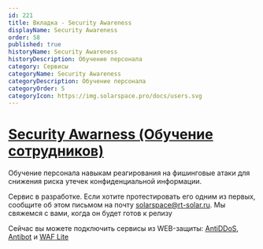 ```yaml
---
id: 221
title: Вкладка - Security Awareness
displayName: Security Awareness
order: 58
published: true
historyName: Security Awareness
historyDescription: Обучение персонала
category: Сервисы
categoryName: Security Awareness
categoryDescription: Обучение персонала
categoryOrder: 5
categoryIcon: https://img.solarspace.pro/docs/users.svg
---
```



# [Security Awarness (Обучение сотрудников)](security-awareness)

Обучение персонала навыкам реагирования на фишинговые атаки для снижения риска утечек конфиденциальной информации.


Сервис в разработке. Если хотите протестировать его одним из первых, сообщите об этом письмом на почту solarspace@rt-solar.ru. Мы свяжемся с вами, когда он будет готов к релизу  

Сейчас вы можете подключить сервисы из WEB-защиты: [AntiDDoS]([217]), [Antibot]([216]) и [WAF Lite]([234])